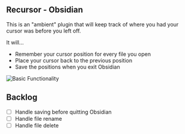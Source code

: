 ## Recursor - Obsidian

This is an "ambient" plugin that will keep track of where you had your cursor was before you left off.

It will...

- Remember your cursor position for every file you open 
- Place your cursor back to the previous position 
- Save the positions when you exit Obsidian

![Basic Functionality](https://github.com/akaalias/obsidian-recursor/blob/master/demo.gif?raw=true)


## Backlog
- [ ] Handle saving before quitting Obsidian
- [ ] Handle file rename
- [ ] Handle file delete
